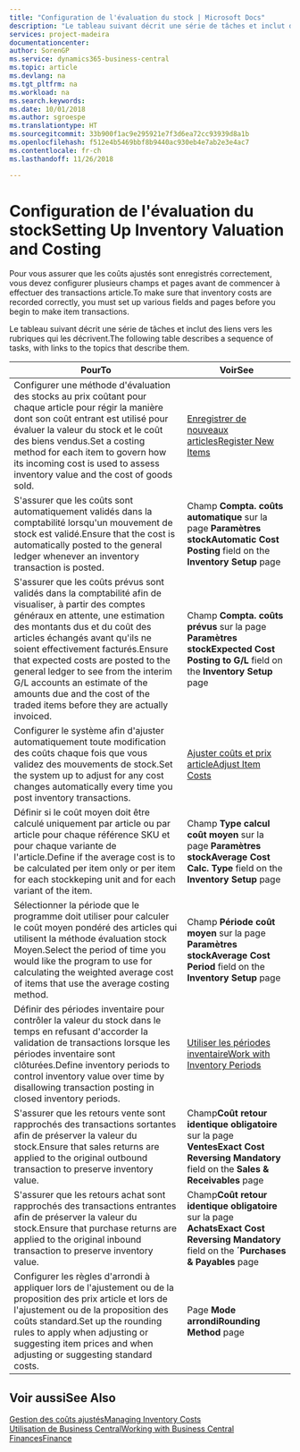 ```yaml
---
title: "Configuration de l'évaluation du stock | Microsoft Docs"
description: "Le tableau suivant décrit une série de tâches et inclut des liens vers les rubriques qui les décrivent."
services: project-madeira
documentationcenter: 
author: SorenGP
ms.service: dynamics365-business-central
ms.topic: article
ms.devlang: na
ms.tgt_pltfrm: na
ms.workload: na
ms.search.keywords: 
ms.date: 10/01/2018
ms.author: sgroespe
ms.translationtype: HT
ms.sourcegitcommit: 33b900f1ac9e295921e7f3d6ea72cc93939d8a1b
ms.openlocfilehash: f512e4b5469bbf8b9440ac930eb4e7ab2e3e4ac7
ms.contentlocale: fr-ch
ms.lasthandoff: 11/26/2018

---
```

# <a name="setting-up-inventory-valuation-and-costing"></a><span data-ttu-id="554b9-103">Configuration de l'évaluation du stock</span><span class="sxs-lookup"><span data-stu-id="554b9-103">Setting Up Inventory Valuation and Costing</span></span>
<span data-ttu-id="554b9-104">Pour vous assurer que les coûts ajustés sont enregistrés correctement, vous devez configurer plusieurs champs et pages avant de commencer à effectuer des transactions article.</span><span class="sxs-lookup"><span data-stu-id="554b9-104">To make sure that inventory costs are recorded correctly, you must set up various fields and pages before you begin to make item transactions.</span></span>

<span data-ttu-id="554b9-105">Le tableau suivant décrit une série de tâches et inclut des liens vers les rubriques qui les décrivent.</span><span class="sxs-lookup"><span data-stu-id="554b9-105">The following table describes a sequence of tasks, with links to the topics that describe them.</span></span>

|<span data-ttu-id="554b9-106">**Pour**</span><span class="sxs-lookup"><span data-stu-id="554b9-106">**To**</span></span>|<span data-ttu-id="554b9-107">**Voir**</span><span class="sxs-lookup"><span data-stu-id="554b9-107">**See**</span></span>|  
|------------|-------------|  
|<span data-ttu-id="554b9-108">Configurer une méthode d'évaluation des stocks au prix coûtant pour chaque article pour régir la manière dont son coût entrant est utilisé pour évaluer la valeur du stock et le coût des biens vendus.</span><span class="sxs-lookup"><span data-stu-id="554b9-108">Set a costing method for each item to govern how its incoming cost is used to assess inventory value and the cost of goods sold.</span></span>|[<span data-ttu-id="554b9-109">Enregistrer de nouveaux articles</span><span class="sxs-lookup"><span data-stu-id="554b9-109">Register New Items</span></span>](inventory-how-register-new-items.md)|  
|<span data-ttu-id="554b9-110">S'assurer que les coûts sont automatiquement validés dans la comptabilité lorsqu'un mouvement de stock est validé.</span><span class="sxs-lookup"><span data-stu-id="554b9-110">Ensure that the cost is automatically posted to the general ledger whenever an inventory transaction is posted.</span></span>|<span data-ttu-id="554b9-111">Champ **Compta. coûts automatique** sur la page **Paramètres stock**</span><span class="sxs-lookup"><span data-stu-id="554b9-111">**Automatic Cost Posting** field on the **Inventory Setup** page</span></span>|  
|<span data-ttu-id="554b9-112">S'assurer que les coûts prévus sont validés dans la comptabilité afin de visualiser, à partir des comptes généraux en attente, une estimation des montants dus et du coût des articles échangés avant qu'ils ne soient effectivement facturés.</span><span class="sxs-lookup"><span data-stu-id="554b9-112">Ensure that expected costs are posted to the general ledger to see from the interim G/L accounts an estimate of the amounts due and the cost of the traded items before they are actually invoiced.</span></span>|<span data-ttu-id="554b9-113">Champ **Compta. coûts prévus** sur la page **Paramètres stock**</span><span class="sxs-lookup"><span data-stu-id="554b9-113">**Expected Cost Posting to G/L** field on the **Inventory Setup** page</span></span>|  
|<span data-ttu-id="554b9-114">Configurer le système afin d'ajuster automatiquement toute modification des coûts chaque fois que vous validez des mouvements de stock.</span><span class="sxs-lookup"><span data-stu-id="554b9-114">Set the system up to adjust for any cost changes automatically every time you post inventory transactions.</span></span>|[<span data-ttu-id="554b9-115">Ajuster coûts et prix article</span><span class="sxs-lookup"><span data-stu-id="554b9-115">Adjust Item Costs</span></span>](inventory-how-adjust-item-costs.md)|  
|<span data-ttu-id="554b9-116">Définir si le coût moyen doit être calculé uniquement par article ou par article pour chaque référence SKU et pour chaque variante de l'article.</span><span class="sxs-lookup"><span data-stu-id="554b9-116">Define if the average cost is to be calculated per item only or per item for each stockkeping unit and for each variant of the item.</span></span>|<span data-ttu-id="554b9-117">Champ **Type calcul coût moyen** sur la page **Paramètres stock**</span><span class="sxs-lookup"><span data-stu-id="554b9-117">**Average Cost Calc. Type** field on the **Inventory Setup** page</span></span>|  
|<span data-ttu-id="554b9-118">Sélectionner la période que le programme doit utiliser pour calculer le coût moyen pondéré des articles qui utilisent la méthode évaluation stock Moyen.</span><span class="sxs-lookup"><span data-stu-id="554b9-118">Select the period of time you would like the program to use for calculating the weighted average cost of items that use the average costing method.</span></span>|<span data-ttu-id="554b9-119">Champ **Période coût moyen** sur la page **Paramètres stock**</span><span class="sxs-lookup"><span data-stu-id="554b9-119">**Average Cost Period** field on the **Inventory Setup** page</span></span>|  
|<span data-ttu-id="554b9-120">Définir des périodes inventaire pour contrôler la valeur du stock dans le temps en refusant d'accorder la validation de transactions lorsque les périodes inventaire sont clôturées.</span><span class="sxs-lookup"><span data-stu-id="554b9-120">Define inventory periods to control inventory value over time by disallowing transaction posting in closed inventory periods.</span></span>|[<span data-ttu-id="554b9-121">Utiliser les périodes inventaire</span><span class="sxs-lookup"><span data-stu-id="554b9-121">Work with Inventory Periods</span></span>](finance-how-to-work-with-inventory-periods.md)|  
|<span data-ttu-id="554b9-122">S'assurer que les retours vente sont rapprochés des transactions sortantes afin de préserver la valeur du stock.</span><span class="sxs-lookup"><span data-stu-id="554b9-122">Ensure that sales returns are applied to the original outbound transaction to preserve inventory value.</span></span>|<span data-ttu-id="554b9-123">Champ**Coût retour identique obligatoire** sur la page **Ventes**</span><span class="sxs-lookup"><span data-stu-id="554b9-123">**Exact Cost Reversing Mandatory** field on the **Sales & Receivables** page</span></span>|  
|<span data-ttu-id="554b9-124">S'assurer que les retours achat sont rapprochés des transactions entrantes afin de préserver la valeur du stock.</span><span class="sxs-lookup"><span data-stu-id="554b9-124">Ensure that purchase returns are applied to the original inbound transaction to preserve inventory value.</span></span>|<span data-ttu-id="554b9-125">Champ**Coût retour identique obligatoire** sur la page **Achats**</span><span class="sxs-lookup"><span data-stu-id="554b9-125">**Exact Cost Reversing Mandatory** field on the **´Purchases & Payables** page</span></span>|
|<span data-ttu-id="554b9-126">Configurer les règles d'arrondi à appliquer lors de l'ajustement ou de la proposition des prix article et lors de l'ajustement ou de la proposition des coûts standard.</span><span class="sxs-lookup"><span data-stu-id="554b9-126">Set up the rounding rules to apply when adjusting or suggesting item prices and when adjusting or suggesting standard costs.</span></span>|<span data-ttu-id="554b9-127">Page **Mode arrondi**</span><span class="sxs-lookup"><span data-stu-id="554b9-127">**Rounding Method** page</span></span>|  

## <a name="see-also"></a><span data-ttu-id="554b9-128">Voir aussi</span><span class="sxs-lookup"><span data-stu-id="554b9-128">See Also</span></span>  
[<span data-ttu-id="554b9-129">Gestion des coûts ajustés</span><span class="sxs-lookup"><span data-stu-id="554b9-129">Managing Inventory Costs</span></span>](finance-manage-inventory-costs.md)  
[<span data-ttu-id="554b9-130">Utilisation de Business Central</span><span class="sxs-lookup"><span data-stu-id="554b9-130">Working with Business Central</span></span>](ui-work-product.md)  
[<span data-ttu-id="554b9-131">Finances</span><span class="sxs-lookup"><span data-stu-id="554b9-131">Finance</span></span>](finance.md)  

